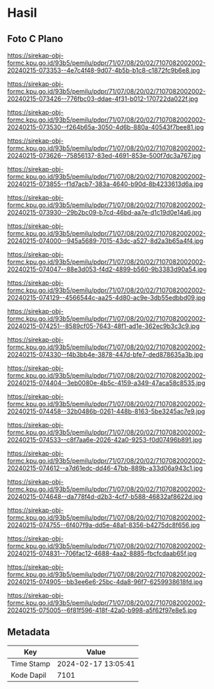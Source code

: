 # Hasil

## Foto C Plano

https://sirekap-obj-formc.kpu.go.id/93b5/pemilu/pdpr/71/07/08/20/02/7107082002002-20240215-073353--4e7c4f48-9d07-4b5b-b1c8-c1872fc9b6e8.jpg

https://sirekap-obj-formc.kpu.go.id/93b5/pemilu/pdpr/71/07/08/20/02/7107082002002-20240215-073426--776fbc03-ddae-4f31-b012-170722da022f.jpg

https://sirekap-obj-formc.kpu.go.id/93b5/pemilu/pdpr/71/07/08/20/02/7107082002002-20240215-073530--f264b65a-3050-4d6b-880a-40543f7bee81.jpg

https://sirekap-obj-formc.kpu.go.id/93b5/pemilu/pdpr/71/07/08/20/02/7107082002002-20240215-073626--75856137-83ed-4691-853e-500f7dc3a767.jpg

https://sirekap-obj-formc.kpu.go.id/93b5/pemilu/pdpr/71/07/08/20/02/7107082002002-20240215-073855--f1d7acb7-383a-4640-b90d-8b4233613d6a.jpg

https://sirekap-obj-formc.kpu.go.id/93b5/pemilu/pdpr/71/07/08/20/02/7107082002002-20240215-073930--29b2bc09-b7cd-46bd-aa7e-d1c19d0e14a6.jpg

https://sirekap-obj-formc.kpu.go.id/93b5/pemilu/pdpr/71/07/08/20/02/7107082002002-20240215-074000--945a5689-7015-43dc-a527-8d2a3b65a4f4.jpg

https://sirekap-obj-formc.kpu.go.id/93b5/pemilu/pdpr/71/07/08/20/02/7107082002002-20240215-074047--88e3d053-f4d2-4899-b560-9b3383d90a54.jpg

https://sirekap-obj-formc.kpu.go.id/93b5/pemilu/pdpr/71/07/08/20/02/7107082002002-20240215-074129--4566544c-aa25-4d80-ac9e-3db55edbbd09.jpg

https://sirekap-obj-formc.kpu.go.id/93b5/pemilu/pdpr/71/07/08/20/02/7107082002002-20240215-074251--8589cf05-7643-48f1-ad1e-362ec9b3c3c9.jpg

https://sirekap-obj-formc.kpu.go.id/93b5/pemilu/pdpr/71/07/08/20/02/7107082002002-20240215-074330--f4b3bb4e-3878-447d-bfe7-ded878635a3b.jpg

https://sirekap-obj-formc.kpu.go.id/93b5/pemilu/pdpr/71/07/08/20/02/7107082002002-20240215-074404--3eb0080e-4b5c-4159-a349-47aca58c8535.jpg

https://sirekap-obj-formc.kpu.go.id/93b5/pemilu/pdpr/71/07/08/20/02/7107082002002-20240215-074458--32b0486b-0261-448b-8163-5be3245ac7e9.jpg

https://sirekap-obj-formc.kpu.go.id/93b5/pemilu/pdpr/71/07/08/20/02/7107082002002-20240215-074533--c8f7aa6e-2026-42a0-9253-f0d07496b891.jpg

https://sirekap-obj-formc.kpu.go.id/93b5/pemilu/pdpr/71/07/08/20/02/7107082002002-20240215-074612--a7d61edc-dd46-47bb-889b-a33d06a943c1.jpg

https://sirekap-obj-formc.kpu.go.id/93b5/pemilu/pdpr/71/07/08/20/02/7107082002002-20240215-074648--da778f4d-d2b3-4cf7-b588-46832af8622d.jpg

https://sirekap-obj-formc.kpu.go.id/93b5/pemilu/pdpr/71/07/08/20/02/7107082002002-20240215-074755--6f407f9a-dd5e-48a1-8356-b4275dc8f656.jpg

https://sirekap-obj-formc.kpu.go.id/93b5/pemilu/pdpr/71/07/08/20/02/7107082002002-20240215-074831--706fac12-4688-4aa2-8885-fbcfcdaab65f.jpg

https://sirekap-obj-formc.kpu.go.id/93b5/pemilu/pdpr/71/07/08/20/02/7107082002002-20240215-074905--bb3ee6e6-25bc-4da8-96f7-6259938618fd.jpg

https://sirekap-obj-formc.kpu.go.id/93b5/pemilu/pdpr/71/07/08/20/02/7107082002002-20240215-075005--6f81f596-418f-42a0-b998-a5f62f97e8e5.jpg


## Metadata

| Key        | Value               |
| ---------- | ------------------- |
| Time Stamp | 2024-02-17 13:05:41 |
| Kode Dapil | 7101                |



